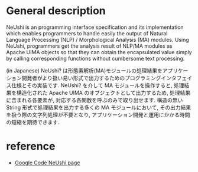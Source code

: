 # General description #
NeUshi is an programming interface specification and its implementation which enables programmers to handle easily the output of Natural Language Processing (NLP) / Morphological Analysis (MA) modules. Using NeUshi, programmers get the analysis result of NLP/MA modules as Apache UIMA objects so that they can obtain the encapsulated value simply by calling corresponding functions without cumbersome text processing.

(in Japanese) NeUshi? は形態素解析(MA)モジュールの処理結果をアプリケーション開発者がより扱い易い形式で出力するためのプログラミングインタフェイス仕様とその実装です. NeUshi? を介して MA モジュールを操作すると, 処理結果を構造化された Apache UIMA のオブジェクトとして出力するため, 処理結果に含まれる各要素が, 対応する各関数を呼ぶのみで取り出せます. 構造の無い String 形式で処理結果を出力する多くの MA モジュールにおいて, その出力結果を扱う際の文字列処理が不要となり, アプリケーション開発と運用にかかる時間の短縮を期待できます.

# reference #
  * [Google Code NeUshi page](http://code.google.com/p/ne-ushi/w/edit/NeUshi)